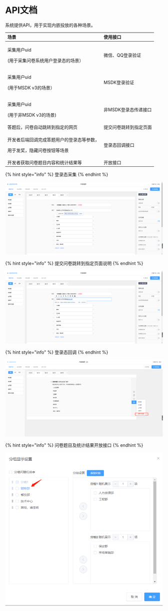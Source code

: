 # API文档

系统提供API，用于实现内嵌投放的各种场景。

<table>
  <thead>
    <tr>
      <th style="text-align:left">&#x573A;&#x666F;</th>
      <th style="text-align:left">&#x4F7F;&#x7528;&#x63A5;&#x53E3;</th>
    </tr>
  </thead>
  <tbody>
    <tr>
      <td style="text-align:left">
        <p>&#x91C7;&#x96C6;&#x7528;&#x6237;uid</p>
        <p>(&#x7528;&#x4E8E;&#x91C7;&#x96C6;&#x95EE;&#x5377;&#x7CFB;&#x7EDF;&#x7528;&#x6237;&#x767B;&#x5F55;&#x6001;&#x7684;&#x573A;&#x666F;&#xFF09;</p>
      </td>
      <td style="text-align:left">&#x5FAE;&#x4FE1;&#x3001;QQ&#x767B;&#x5F55;&#x9A8C;&#x8BC1;</td>
    </tr>
    <tr>
      <td style="text-align:left">
        <p>&#x91C7;&#x96C6;&#x7528;&#x6237;uid</p>
        <p>(&#x7528;&#x4E8E;MSDK v3&#x7684;&#x573A;&#x666F;&#xFF09;</p>
      </td>
      <td style="text-align:left">MSDK&#x767B;&#x5F55;&#x9A8C;&#x8BC1;</td>
    </tr>
    <tr>
      <td style="text-align:left">
        <p>&#x91C7;&#x96C6;&#x7528;&#x6237;uid</p>
        <p>(&#x7528;&#x4E8E;&#x975E;MSDK v3&#x7684;&#x573A;&#x666F;)</p>
      </td>
      <td style="text-align:left">&#x975E;MSDK&#x767B;&#x5F55;&#x6001;&#x4F20;&#x9012;&#x63A5;&#x53E3;</td>
    </tr>
    <tr>
      <td style="text-align:left">&#x7B54;&#x9898;&#x540E;&#xFF0C;&#x95EE;&#x5377;&#x81EA;&#x52A8;&#x8DF3;&#x8F6C;&#x5230;&#x6307;&#x5B9A;&#x7684;&#x7F51;&#x9875;</td>
      <td
      style="text-align:left">&#x63D0;&#x4EA4;&#x95EE;&#x5377;&#x8DF3;&#x8F6C;&#x5230;&#x6307;&#x5B9A;&#x9875;&#x9762;</td>
    </tr>
    <tr>
      <td style="text-align:left">
        <p>&#x5F00;&#x53D1;&#x8005;&#x540E;&#x7AEF;&#x56DE;&#x8C03;&#x5B8C;&#x6210;&#x7B54;&#x9898;&#x7528;&#x6237;&#x7684;&#x767B;&#x5F55;&#x6001;&#x7B49;&#x53C2;&#x6570;&#xFF0C;</p>
        <p>&#x7528;&#x4E8E;&#x53D1;&#x5956;&#xFF0C;&#x9690;&#x85CF;&#x95EE;&#x5377;&#x6309;&#x94AE;&#x7B49;&#x573A;&#x666F;</p>
      </td>
      <td style="text-align:left">&#x767B;&#x5F55;&#x6001;&#x56DE;&#x8C03;&#x63A5;&#x53E3;</td>
    </tr>
    <tr>
      <td style="text-align:left">&#x5F00;&#x53D1;&#x8005;&#x83B7;&#x53D6;&#x95EE;&#x5377;&#x9898;&#x76EE;&#x5185;&#x5BB9;&#x548C;&#x7EDF;&#x8BA1;&#x7ED3;&#x679C;&#x7B49;</td>
      <td
      style="text-align:left">&#x5F00;&#x653E;&#x63A5;&#x53E3;</td>
    </tr>
  </tbody>
</table>

{% hint style="info" %}
登录态采集
{% endhint %}

![](../.gitbook/assets/image%20%2814%29.png)

{% hint style="info" %}
提交问卷跳转到指定页面说明
{% endhint %}

![](../.gitbook/assets/image%20%28234%29.png)



{% hint style="info" %}
登录态回调
{% endhint %}

![](../.gitbook/assets/image%20%2826%29.png)



{% hint style="info" %}
问卷题目及统计结果开放接口
{% endhint %}

![](../.gitbook/assets/image%20%28239%29.png)

